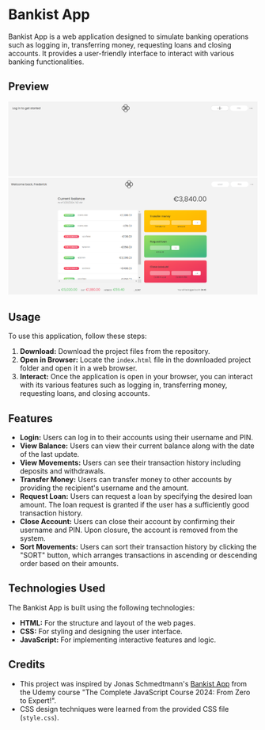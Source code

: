 # Bankist App

Bankist App is a web application designed to simulate banking operations such as logging in, transferring money, requesting loans and closing accounts. It provides a user-friendly interface to interact with various banking functionalities.

## Preview

![alt text](image-1.png)
![alt text](image-2.png)

## Usage

To use this application, follow these steps:

1. **Download:** Download the project files from the repository.
2. **Open in Browser:** Locate the `index.html` file in the downloaded project folder and open it in a web browser.
3. **Interact:** Once the application is open in your browser, you can interact with its various features such as logging in, transferring money, requesting loans, and closing accounts.

## Features

- **Login:** Users can log in to their accounts using their username and PIN.
- **View Balance:** Users can view their current balance along with the date of the last update.
- **View Movements:** Users can see their transaction history including deposits and withdrawals.
- **Transfer Money:** Users can transfer money to other accounts by providing the recipient's username and the amount.
- **Request Loan:** Users can request a loan by specifying the desired loan amount. The loan request is granted if the user has a sufficiently good transaction history.
- **Close Account:** Users can close their account by confirming their username and PIN. Upon closure, the account is removed from the system.
- **Sort Movements:** Users can sort their transaction history by clicking the "SORT" button, which arranges transactions in ascending or descending order based on their amounts.

## Technologies Used

The Bankist App is built using the following technologies:

- **HTML:** For the structure and layout of the web pages.
- **CSS:** For styling and designing the user interface.
- **JavaScript:** For implementing interactive features and logic.

## Credits

- This project was inspired by Jonas Schmedtmann's [Bankist App](https://www.udemy.com/course/the-complete-javascript-course/) from the Udemy course "The Complete JavaScript Course 2024: From Zero to Expert!".
- CSS design techniques were learned from the provided CSS file (`style.css`).
